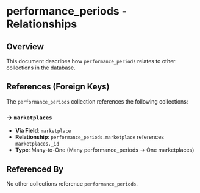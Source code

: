 # performance_periods - Relationships

## Overview

This document describes how `performance_periods` relates to other collections in the database.

## References (Foreign Keys)

The `performance_periods` collection references the following collections:

### → `marketplaces`

- **Via Field**: `marketplace`
- **Relationship**: `performance_periods.marketplace` references `marketplaces._id`
- **Type**: Many-to-One (Many performance_periods → One marketplaces)

## Referenced By

No other collections reference `performance_periods`.

